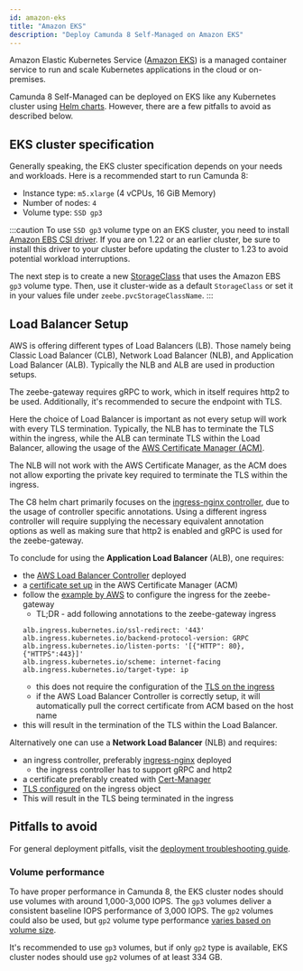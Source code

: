 ```yaml
---
id: amazon-eks
title: "Amazon EKS"
description: "Deploy Camunda 8 Self-Managed on Amazon EKS"
---
```


Amazon Elastic Kubernetes Service ([Amazon EKS](https://aws.amazon.com/eks/)) is a managed
container service to run and scale Kubernetes applications in the cloud or on-premises.

Camunda 8 Self-Managed can be deployed on EKS like any Kubernetes cluster using [Helm charts](../deploy.md). However, there are a few pitfalls to avoid as described below.

## EKS cluster specification

Generally speaking, the EKS cluster specification depends on your needs and workloads.
Here is a recommended start to run Camunda 8:

- Instance type: `m5.xlarge` (4 vCPUs, 16 GiB Memory)
- Number of nodes: `4`
- Volume type: `SSD gp3`

:::caution
To use `SSD gp3` volume type on an EKS cluster, you need to install
[Amazon EBS CSI driver](https://docs.aws.amazon.com/eks/latest/userguide/ebs-csi.html).
If you are on 1.22 or an earlier cluster, be sure to install this driver to your cluster before updating the cluster to 1.23 to avoid potential workload interruptions.

The next step is to create a new
[StorageClass](https://docs.aws.amazon.com/eks/latest/userguide/storage-classes.html)
that uses the Amazon EBS `gp3` volume type. Then, use it cluster-wide as a default
`StorageClass` or set it in your values file under `zeebe.pvcStorageClassName`.
:::

## Load Balancer Setup

AWS is offering different types of Load Balancers (LB). Those namely being Classic Load Balancer (CLB), Network Load Balancer (NLB), and Application Load Balancer (ALB). Typically the NLB and ALB are used in production setups.

The zeebe-gateway requires gRPC to work, which in itself requires http2 to be used. Additionally, it's recommended to secure the endpoint with TLS.

Here the choice of Load Balancer is important as not every setup will work with every TLS termination. Typically, the NLB has to terminate the TLS within the ingress, while the ALB can terminate TLS within the Load Balancer, allowing the usage of the [AWS Certificate Manager (ACM)](https://aws.amazon.com/certificate-manager/).

The NLB will not work with the AWS Certificate Manager, as the ACM does not allow exporting the private key required to terminate the TLS within the ingress.

The C8 helm chart primarily focuses on the [ingress-nginx controller](https://github.com/kubernetes/ingress-nginx), due to the usage of controller specific annotations. Using a different ingress controller will require supplying the necessary equivalent annotation options as well as making sure that http2 is enabled and gRPC is used for the zeebe-gateway.

To conclude for using the **Application Load Balancer** (ALB), one requires:

- the [AWS Load Balancer Controller](https://kubernetes-sigs.github.io/aws-load-balancer-controller/) deployed
- a [certificate set up](https://docs.aws.amazon.com/acm/latest/userguide/gs-acm-request-public.html) in the AWS Certificate Manager (ACM)
- follow the [example by AWS](https://github.com/kubernetes-sigs/aws-load-balancer-controller/blob/main/docs/examples/grpc_server.md) to configure the ingress for the zeebe-gateway
  - TL;DR - add following annotations to the zeebe-gateway ingress
  ```shell
  alb.ingress.kubernetes.io/ssl-redirect: '443'
  alb.ingress.kubernetes.io/backend-protocol-version: GRPC
  alb.ingress.kubernetes.io/listen-ports: '[{"HTTP": 80}, {"HTTPS":443}]'
  alb.ingress.kubernetes.io/scheme: internet-facing
  alb.ingress.kubernetes.io/target-type: ip
  ```
  - this does not require the configuration of the [TLS on the ingress](https://kubernetes.io/docs/concepts/services-networking/ingress/#tls)
  - if the AWS Load Balancer Controller is correctly setup, it will automatically pull the correct certificate from ACM based on the host name
- this will result in the termination of the TLS within the Load Balancer.

Alternatively one can use a **Network Load Balancer** (NLB) and requires:

- an ingress controller, preferably [ingress-nginx](https://github.com/kubernetes/ingress-nginx) deployed
  - the ingress controller has to support gRPC and http2
- a certificate preferably created with [Cert-Manager](https://cert-manager.io/)
- [TLS configured](https://kubernetes.io/docs/concepts/services-networking/ingress/#tls) on the ingress object
- This will result in the TLS being terminated in the ingress

## Pitfalls to avoid

For general deployment pitfalls, visit the [deployment troubleshooting guide](../../troubleshooting.md).

### Volume performance

To have proper performance in Camunda 8, the EKS cluster nodes should use volumes
with around 1,000-3,000 IOPS. The `gp3` volumes deliver a consistent baseline IOPS performance
of 3,000 IOPS. The `gp2` volumes could also be used, but `gp2` volume type performance
[varies based on volume size](https://docs.aws.amazon.com/AWSEC2/latest/UserGuide/general-purpose.html#gp2-performance).

It's recommended to use `gp3` volumes, but if only `gp2` type is available, EKS cluster nodes
should use `gp2` volumes of at least 334 GB.
